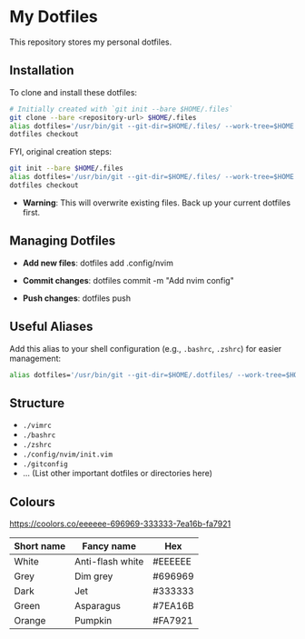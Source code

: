 # My Dotfiles

This repository stores my personal dotfiles.

## Installation

To clone and install these dotfiles:

```sh
# Initially created with `git init --bare $HOME/.files`
git clone --bare <repository-url> $HOME/.files
alias dotfiles='/usr/bin/git --git-dir=$HOME/.files/ --work-tree=$HOME'
dotfiles checkout
```

FYI, original creation steps:
```sh
git init --bare $HOME/.files
alias dotfiles='/usr/bin/git --git-dir=$HOME/.files/ --work-tree=$HOME'
dotfiles checkout
```

- **Warning**: This will overwrite existing files. Back up your current dotfiles first.

## Managing Dotfiles

- **Add new files**:
  dotfiles add .config/nvim

- **Commit changes**:
  dotfiles commit -m "Add nvim config"

- **Push changes**:
  dotfiles push

## Useful Aliases

Add this alias to your shell configuration (e.g., `.bashrc`, `.zshrc`) for easier management:

```sh
alias dotfiles='/usr/bin/git --git-dir=$HOME/.dotfiles/ --work-tree=$HOME'
```

## Structure

- `./vimrc`
- `./bashrc`
- `./zshrc`
- `./config/nvim/init.vim`
- `./gitconfig`
- ... (List other important dotfiles or directories here)

## Colours
https://coolors.co/eeeeee-696969-333333-7ea16b-fa7921

|Short name|Fancy name|Hex|
|----------|----------|---|
|White|Anti-flash white|#EEEEEE|
|Grey|Dim grey|#696969|
|Dark|Jet|#333333|
|Green|Asparagus|#7EA16B|
|Orange|Pumpkin|#FA7921|



